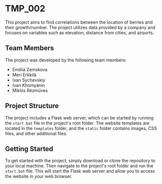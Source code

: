 <h1>TMP_002</h1>

<p>This project aims to find correlations between the location of berries and their growth/number. The project utilizes data provided by a company and focuses on variables such as elevation, distance from cities, and airports.</p>

<h2>Team Members</h2>

<p>The project was developed by the following team members:</p>

<ul>
  <li>Emiliia Zemskova</li>
   <li>Meri Erkkilä</li>
  <li>Ivan Sychevskiy</li>
  <li>Ivan Khomyanin</li>
  <li>Miklós Rézmüves</li>
</ul>

<p Emiliia Zemskova designed the website, managed the project, and created the video presentation. Ivan Khomyanin and Miklós Rézmüves worked on the correlations and data analytics, while Meri Erkkilä and Ivan Sychevskiy were responsible for the website/frontend development.</p>

<h2>Project Structure</h2>

<p>The project includes a Flask web server, which can be started by running the <code>start.bat</code> file in the project's root folder. The website templates are located in the <code>templates</code> folder, and the <code>static</code> folder contains images, CSS files, and other additional files.</p>

<h2>Getting Started</h2>

<p>To get started with the project, simply download or clone the repository to your local machine. Then navigate to the project's root folder and run the <code>start.bat</code> file. This will start the Flask web server and allow you to access the website in your web browser.</p>
